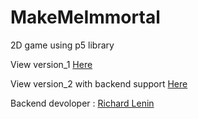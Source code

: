 # MakeMeImmortal

2D game using p5 library

View version_1  [Here](https://makemeimmortalversion1.netlify.app)

View version_2 with backend support [Here](https://makemeimmortal.herokuapp.com/)

Backend devoloper : [Richard Lenin](https://github.com/d-r-lenin)

